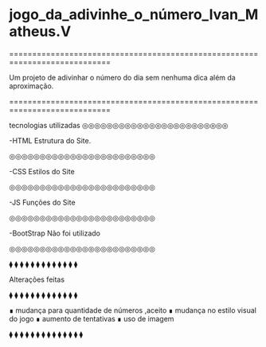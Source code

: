 # jogo_da_adivinhe_o_número_Ivan_Matheus.V
============================================================================

Um projeto de adivinhar o número do dia sem nenhuma dica além da aproximação.

============================================================================

tecnologias utilizadas
◎◎◎◎◎◎◎◎◎◎◎◎◎◎◎◎◎◎◎◎◎◎◎◎

-HTML Estrutura do Site.

◎◎◎◎◎◎◎◎◎◎◎◎◎◎◎◎◎◎◎◎◎◎◎◎

-CSS Estilos do Site

◎◎◎◎◎◎◎◎◎◎◎◎◎◎◎◎◎◎◎◎◎◎◎◎

-JS Funções do Site

◎◎◎◎◎◎◎◎◎◎◎◎◎◎◎◎◎◎◎◎◎◎◎◎

-BootStrap Não foi utilizado

◎◎◎◎◎◎◎◎◎◎◎◎◎◎◎◎◎◎◎◎◎◎◎◎

 ⧫  ⧫  ⧫  ⧫  ⧫  ⧫  ⧫  ⧫  ⧫  ⧫  ⧫  ⧫  ⧫  
 
Alterações feitas

 ⧫  ⧫  ⧫  ⧫  ⧫  ⧫  ⧫  ⧫  ⧫  ⧫  ⧫  ⧫  ⧫ 

∎ mudança para quantidade de números ,aceito
∎ mudança no estilo visual do jogo
∎ aumento de tentativas
∎ uso de imagem

⧫  ⧫  ⧫  ⧫  ⧫  ⧫  ⧫  ⧫  ⧫  ⧫  ⧫  ⧫  ⧫  ⧫ 

